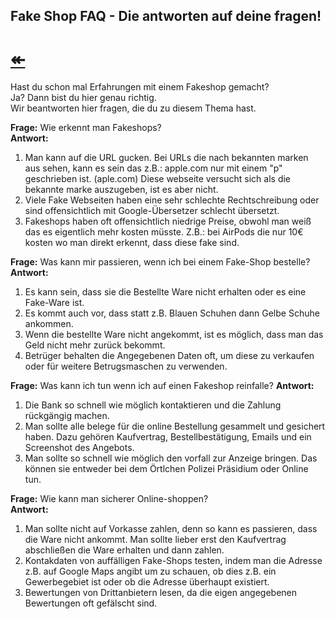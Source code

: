## Fake Shop FAQ - Die antworten auf deine fragen! 
# [↞](https://www.engineer66.tk)

Hast du schon mal Erfahrungen mit einem Fakeshop gemacht?  
Ja? Dann bist du hier genau richtig.  
Wir beantworten hier fragen, die du zu diesem Thema hast.  


**Frage:** Wie erkennt man Fakeshops?    
**Antwort:**   
1. Man kann auf die URL gucken. Bei URLs die nach bekannten marken aus sehen, kann es sein das z.B.: apple.com nur mit einem  "p" geschrieben ist. (aple.com) Diese webseite versucht sich  als die bekannte marke auszugeben, ist es aber nicht.  
2. Viele Fake Webseiten haben eine sehr schlechte Rechtschreibung oder sind offensichtlich mit Google-Übersetzer schlecht übersetzt. 
3. Fakeshops haben oft offensichtlich niedrige Preise, obwohl man weiß das es eigentlich mehr kosten müsste. Z.B.: bei AirPods die nur 10€ kosten wo man direkt erkennt, dass diese fake sind.  

**Frage:** Was kann mir passieren, wenn ich bei einem Fake-Shop bestelle?    
**Antwort:**     
1. Es kann sein, dass sie die Bestellte Ware nicht erhalten oder es eine Fake-Ware ist.  
2. Es kommt auch vor, dass statt z.B. Blauen Schuhen dann Gelbe Schuhe ankommen.  
3. Wenn die bestellte Ware nicht angekommt, ist es möglich, dass man das Geld nicht mehr zurück bekommt. 
4. Betrüger behalten die Angegebenen Daten oft, um diese zu verkaufen oder für weitere Betrugsmaschen zu verwenden. 


**Frage:** Was kann ich tun wenn ich auf einen Fakeshop reinfalle?
**Antwort:**         
1. Die Bank so schnell wie möglich kontaktieren und die Zahlung rückgängig machen.    
2. Man sollte alle belege für die online Bestellung gesammelt und gesichert haben. Dazu gehören Kaufvertrag, Bestellbestätigung, Emails und ein Screenshot des Angebots.     
3. Man sollte so schnell wie möglich den vorfall zur Anzeige bringen. Das können sie entweder bei dem Örtlchen Polizei Präsidium oder Online tun.  

**Frage:** Wie kann man sicherer Online-shoppen?      
**Antwort:**   
1. Man sollte nicht auf Vorkasse zahlen, denn so kann es passieren, dass die Ware nicht ankommt. Man sollte lieber erst den Kaufvertrag abschließen die Ware erhalten und dann zahlen.  
2. Kontakdaten von auffälligen Fake-Shops testen, indem man die Adresse z.B. auf Google Maps angibt um zu schauen, ob dies z.B. ein Gewerbegebiet ist oder ob die Adresse überhaupt existiert.  
3. Bewertungen von Drittanbietern lesen, da die eigen angegebenen Bewertungen oft gefälscht sind.

